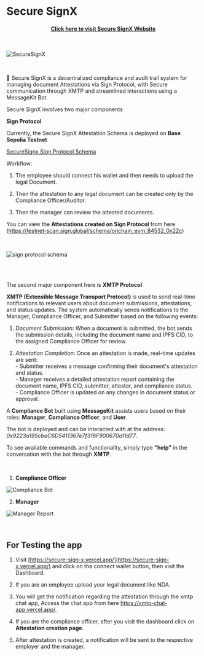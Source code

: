 # Secure SignX

<h4 align="center">
  <a href="https://secure-sign-x.vercel.app/">Click here to visit Secure SignX Website</a>
</h4>

<br />

![SecureSignX](https://github.com/user-attachments/assets/2dbd2c6f-e090-473e-b572-3cf3a8df31e4)

<br />

🧪 Secure SignX is a decentralized compliance and audit trail system for managing document Attestations via Sign Protocol, with Secure communication through XMTP and streamlined interactions using a MessageKit Bot

Secure SignX involves two major components

**Sign Protocol**

Currently, the Secure SignX Attestation Schema is deployed on **Base Sepolia Testnet**

[SecureSignx Sign Protocol Schema](https://testnet-scan.sign.global/schema/onchain_evm_84532_0x22c)

Workflow:

1. The employee should connect his wallet and then needs to upload the legal Document.
   
2. Then the attestation to any legal document can be created only by the Compliance Officer/Auditor.

3. Then the manager can review the attested documents.


You can view the **Attestations created on Sign Protocol** from here (https://testnet-scan.sign.global/schema/onchain_evm_84532_0x22c)

<br />

![sign protocol schema](https://github.com/user-attachments/assets/0845be75-e2a0-48d1-9e8a-1ccd03973d94)

<br />

<br />

The second major component here is **XMTP Protocol**

**XMTP (Extensible Message Transport Protocol)** is used to send real-time notifications to relevant users about document submissions, attestations, and status updates. The system automatically sends notifications to the Manager, Compliance Officer, and Submitter based on the following events:

1. *Document Submission*: When a document is submitted, the bot sends the submission details, including the document name and IPFS CID, to the assigned Compliance Officer for review.
   
2. *Attestation Completion*: Once an attestation is made, real-time updates are sent: <br />
       - Submitter receives a message confirming their document's attestation and status. <br />
       - Manager receives a detailed attestation report containing the document name, IPFS CID, submitter, attestor, and compliance status. <br />
       - Compliance Officer is updated on any changes in document status or approval. <br />

A **Compliance Bot** built using **MessageKit** assists users based on their roles: **Manager**, **Compliance Officer**, and **User**. 

The bot is deployed and can be interacted with at the address: *0x9223a195cbaC6D5411367e7f316F900670a11d77*.

To see available commands and functionality, simply type **"help"** in the conversation with the bot through **XMTP**.

<br />

1. **Compliance Officer**
   
![Compliance Bot](https://github.com/user-attachments/assets/477d95f5-53a4-4609-b2d5-c77e7b84dac9)

2. **Manager**

![Manager Report](https://github.com/user-attachments/assets/48b07db1-b548-463c-8d2d-323a4d8bab2c)

<br />

## For Testing the app 

1. Visit [https://secure-sign-x.vercel.app/](https://secure-sign-x.vercel.app/) and click on the connect wallet button, then visit the Dashboard.
   
2. If you are an employee upload your legal document like NDA.
   
3. You will get the notification regarding the attestation through the xmtp chat app, Access the chat app from here https://xmtp-chat-app.vercel.app/.

4. If you are the compliance officer, after you visit the dashboard click on **Attestation creation page**.

5. After attestation is created, a notification will be sent to the respective employer and the manager.
